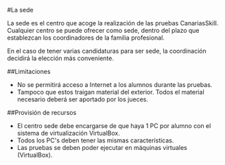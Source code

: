 
#La sede

La sede es el centro que acoge la realización de las pruebas CanariasSkill.
Cualquier centro se puede ofrecer como sede, dentro del plazo que establezcan
los coordinadores de la familia profesional.

En el caso de tener varias candidaturas para ser sede, la coordinación decidirá
la elección más conveniente.

##Limitaciones
* No se permitirá acceso a Internet a los alumnos durante las pruebas.
* Tampoco que estos traigan material del exterior. Todos el material necesario
deberá ser aportado por los jueces.

##Provisión de recursos

* El centro sede debe encargarse de que haya 1 PC por alumno con el sistema de
virtualización VirtualBox.
* Todos los PC's deben tener las mismas características.
* Las pruebas se deben poder ejecutar en máquinas virtuales (VirtualBox).
